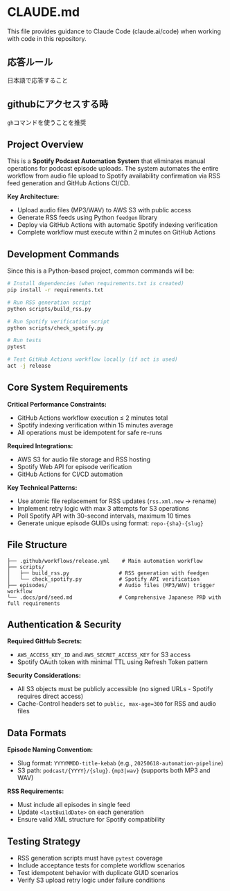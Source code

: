 # CLAUDE.md

This file provides guidance to Claude Code (claude.ai/code) when working with code in this repository.

## 応答ルール

日本語で応答すること

## githubにアクセスする時

`gh`コマンドを使うことを推奨

## Project Overview

This is a **Spotify Podcast Automation System** that eliminates manual operations for podcast episode uploads. The system automates the entire workflow from audio file upload to Spotify availability confirmation via RSS feed generation and GitHub Actions CI/CD.

**Key Architecture:**
- Upload audio files (MP3/WAV) to AWS S3 with public access
- Generate RSS feeds using Python `feedgen` library
- Deploy via GitHub Actions with automatic Spotify indexing verification
- Complete workflow must execute within 2 minutes on GitHub Actions

## Development Commands

Since this is a Python-based project, common commands will be:

```bash
# Install dependencies (when requirements.txt is created)
pip install -r requirements.txt

# Run RSS generation script
python scripts/build_rss.py

# Run Spotify verification script  
python scripts/check_spotify.py

# Run tests
pytest

# Test GitHub Actions workflow locally (if act is used)
act -j release
```

## Core System Requirements

**Critical Performance Constraints:**
- GitHub Actions workflow execution ≤ 2 minutes total
- Spotify indexing verification within 15 minutes average
- All operations must be idempotent for safe re-runs

**Required Integrations:**
- AWS S3 for audio file storage and RSS hosting
- Spotify Web API for episode verification
- GitHub Actions for CI/CD automation

**Key Technical Patterns:**
- Use atomic file replacement for RSS updates (`rss.xml.new` → rename)
- Implement retry logic with max 3 attempts for S3 operations
- Poll Spotify API with 30-second intervals, maximum 10 times
- Generate unique episode GUIDs using format: `repo-{sha}-{slug}`

## File Structure

```
├── .github/workflows/release.yml    # Main automation workflow
├── scripts/
│   ├── build_rss.py                # RSS generation with feedgen
│   └── check_spotify.py            # Spotify API verification
├── episodes/                       # Audio files (MP3/WAV) trigger workflow
└── .docs/prd/seed.md               # Comprehensive Japanese PRD with full requirements
```

## Authentication & Security

**Required GitHub Secrets:**
- `AWS_ACCESS_KEY_ID` and `AWS_SECRET_ACCESS_KEY` for S3 access
- Spotify OAuth token with minimal TTL using Refresh Token pattern

**Security Considerations:**
- All S3 objects must be publicly accessible (no signed URLs - Spotify requires direct access)
- Cache-Control headers set to `public, max-age=300` for RSS and audio files

## Data Formats

**Episode Naming Convention:**
- Slug format: `YYYYMMDD-title-kebab` (e.g., `20250618-automation-pipeline`)
- S3 path: `podcast/{YYYY}/{slug}.{mp3|wav}` (supports both MP3 and WAV)

**RSS Requirements:**
- Must include all episodes in single feed
- Update `<lastBuildDate>` on each generation
- Ensure valid XML structure for Spotify compatibility

## Testing Strategy

- RSS generation scripts must have `pytest` coverage
- Include acceptance tests for complete workflow scenarios
- Test idempotent behavior with duplicate GUID scenarios
- Verify S3 upload retry logic under failure conditions